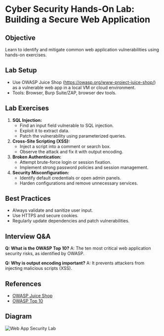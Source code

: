 # Cyber Security Hands-On Lab: Building a Secure Web Application

## Objective
Learn to identify and mitigate common web application vulnerabilities using hands-on exercises.

## Lab Setup
- Use OWASP Juice Shop (https://owasp.org/www-project-juice-shop/) as a vulnerable web app in a local VM or cloud environment.
- Tools: Browser, Burp Suite/ZAP, browser dev tools.

## Lab Exercises
1. **SQL Injection:**
   - Find an input field vulnerable to SQL injection.
   - Exploit it to extract data.
   - Patch the vulnerability using parameterized queries.
2. **Cross-Site Scripting (XSS):**
   - Inject a script into a comment or search box.
   - Observe the attack and fix it with output encoding.
3. **Broken Authentication:**
   - Attempt brute-force login or session fixation.
   - Implement strong password policies and session management.
4. **Security Misconfiguration:**
   - Identify default credentials or open admin panels.
   - Harden configurations and remove unnecessary services.

## Best Practices
- Always validate and sanitize user input.
- Use HTTPS and secure cookies.
- Regularly update dependencies and patch vulnerabilities.

## Interview Q&A
**Q: What is the OWASP Top 10?**
A: The ten most critical web application security risks, as identified by OWASP.

**Q: Why is output encoding important?**
A: It prevents attackers from injecting malicious scripts (XSS).

## References
- [OWASP Juice Shop](https://owasp.org/www-project-juice-shop/)
- [OWASP Top 10](https://owasp.org/www-project-top-ten/)

## Diagram
![Web App Security Lab](https://owasp.org/www-project-juice-shop/assets/images/juice-shop-lab.png)
